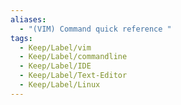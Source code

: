 ```yaml
---
aliases:
  - "(VIM) Command quick reference "
tags:
  - Keep/Label/vim
  - Keep/Label/commandline
  - Keep/Label/IDE
  - Keep/Label/Text-Editor
  - Keep/Label/Linux
---
```

